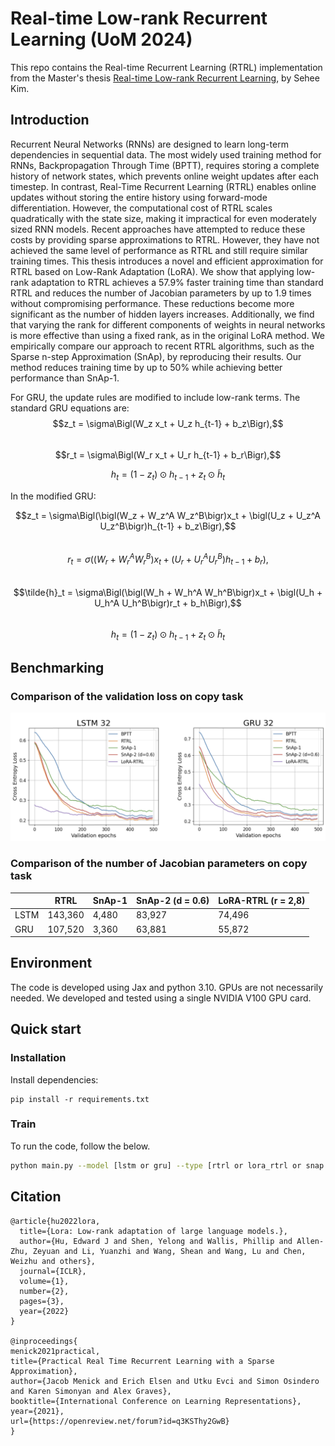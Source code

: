 # Real-time Low-rank Recurrent Learning (UoM 2024)

This repo contains the Real-time Recurrent Learning (RTRL) implementation from the Master's thesis [Real-time Low-rank Recurrent Learning](https://drive.google.com/file/d/1cbxlMFmYMxHMe5p-0QS0sHMZGQXzZ-j3/view?usp=sharing), by Sehee Kim.

## Introduction
Recurrent Neural Networks (RNNs) are designed to learn long-term dependencies in sequential data. The most widely used training method for RNNs, Backpropagation Through Time (BPTT), requires storing a complete history of network states, which prevents online weight updates after each timestep. In contrast, Real-Time Recurrent Learning (RTRL) enables online updates without storing the entire history using forward-mode differentiation. However, the computational cost of RTRL scales quadratically with the state size, making it impractical for even moderately sized RNN models. Recent approaches have attempted to reduce these costs by providing sparse approximations to RTRL. However, they have not achieved the same level of performance as RTRL and still require similar training times. This thesis introduces a novel and efficient approximation for RTRL based on Low-Rank Adaptation (LoRA). We show that applying low-rank adaptation to RTRL achieves a 57.9\% faster training time than standard RTRL and reduces the number of Jacobian parameters by up to 1.9 times without compromising performance. These reductions become more significant as the number of hidden layers increases. Additionally, we find that varying the rank for different components of weights in neural networks is more effective than using a fixed rank, as in the original LoRA method. We empirically compare our approach to recent RTRL algorithms, such as the Sparse n-step Approximation (SnAp), by reproducing their results. Our method reduces training time by up to 50\% while achieving better performance than SnAp-1.

For GRU, the update rules are modified to include low-rank terms. The standard
GRU equations are:  
$$z_t = \sigma\Bigl(W_z x_t + U_z h_{t-1} + b_z\Bigr),$$  
$$r_t = \sigma\Bigl(W_r x_t + U_r h_{t-1} + b_r\Bigr),$$  

$$h_t = (1 - z_t) \odot h_{t-1} + z_t \odot \tilde{h}_t$$  

In the modified GRU:

$$z_t = \sigma\Bigl(\bigl(W_z + W_z^A W_z^B\bigr)x_t + \bigl(U_z + U_z^A U_z^B\bigr)h_{t-1} + b_z\Bigr),$$  
$$r_t = \sigma\bigl(\bigl(W_r + W_r^A W_r^B\bigr)x_t + \bigl(U_r + U_r^A U_r^B\bigr)h_{t-1} + b_r\bigr),$$  
$$\tilde{h}_t = \sigma\Bigl(\bigl(W_h + W_h^A W_h^B\bigr)x_t + \bigl(U_h + U_h^A U_h^B\bigr)r_t + b_h\Bigr),$$  
$$h_t = \bigl(1 - z_t\bigr)\odot h_{t-1} + z_t \odot \tilde{h}_t$$  



## Benchmarking
### Comparison of the validation loss on copy task 
![Illustrating the performance](/figures/result1.png)


### Comparison of the number of Jacobian parameters on copy task 
|          | RTRL | SnAp-1 | SnAp-2 (d = 0.6) | LoRA-RTRL (r = 2,8) |
|--------------------|----------|------------|---------|--------|
| LSTM       | 143,360  | 4,480      |  83,927  | 74,496   | 
| GRU               | 107,520  | 3,360      |  63,881  | 55,872  |

## Environment
The code is developed using Jax and python 3.10. GPUs are not necessarily needed. We developed and tested using a single NVIDIA V100 GPU card.

## Quick start
### Installation
Install dependencies:
   ```
   pip install -r requirements.txt
   ```
### Train
To run the code, follow the below.
```sh
python main.py --model [lstm or gru] --type [rtrl or lora_rtrl or snap or bptt] --level 1 --online true --recurrent-density 1 --inout-density 1
```

## Citation
````
@article{hu2022lora,
  title={Lora: Low-rank adaptation of large language models.},
  author={Hu, Edward J and Shen, Yelong and Wallis, Phillip and Allen-Zhu, Zeyuan and Li, Yuanzhi and Wang, Shean and Wang, Lu and Chen, Weizhu and others},
  journal={ICLR},
  volume={1},
  number={2},
  pages={3},
  year={2022}
}

@inproceedings{
menick2021practical,
title={Practical Real Time Recurrent Learning with a Sparse Approximation},
author={Jacob Menick and Erich Elsen and Utku Evci and Simon Osindero and Karen Simonyan and Alex Graves},
booktitle={International Conference on Learning Representations},
year={2021},
url={https://openreview.net/forum?id=q3KSThy2GwB}
}
````
